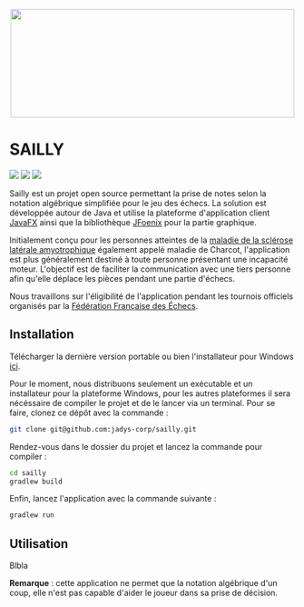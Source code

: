 
<p align="center"><img src="https://imgur.com/TzJhj0v.png" width="500" height="191"></p>

# SAILLY

![](https://img.shields.io/badge/version-0.1-blue) ![](https://img.shields.io/badge/utilisation%20en%20club-oui-green) ![](https://img.shields.io/badge/utilisation%20en%20tournois-travail%20en%20cours-red)

Sailly est un projet open source permettant la prise de notes selon la notation algébrique simplifiée pour le jeu des échecs. La solution est développée autour de Java et utilise la plateforme d'application client [JavaFX](https://openjfx.io/) ainsi que la bibliothèque [JFoenix](https://github.com/sshahine/JFoenix) pour la partie graphique.

Initialement conçu pour les personnes atteintes de la [maladie  de la sclérose latérale amyotrophique](https://www.inserm.fr/information-en-sante/dossiers-information/sclerose-laterale-amyotrophique-sla-maladie-charcot) également appelé maladie de Charcot, l'application est plus généralement destiné à toute personne présentant une incapacité moteur. L'objectif est de faciliter la communication avec une tiers personne afin qu'elle déplace les pièces pendant une partie d'échecs.

Nous travaillons sur l'éligibilité de l'application pendant les tournois officiels organisés par la [Fédération Française des Échecs](http://www.echecs.asso.fr/).

## Installation

Télécharger la dernière version portable ou bien l'installateur pour Windows [ici](/releases/latest).

Pour le moment, nous distribuons seulement un exécutable et un installateur pour la plateforme Windows, pour les autres plateformes il sera nécéssaire de compiler le projet et de le lancer via un terminal. Pour se faire, clonez ce dépôt avec la commande :

```bash
git clone git@github.com:jadys-corp/sailly.git
```

Rendez-vous dans le dossier du projet et lancez la commande pour compiler :

```bash
cd sailly
gradlew build
```

Enfin, lancez l'application avec la commande suivante :

```bash
gradlew run
```

## Utilisation

Blbla

**Remarque** : cette application ne permet que la notation algébrique d'un coup, elle n'est pas capable d'aider le joueur dans sa prise de décision.
